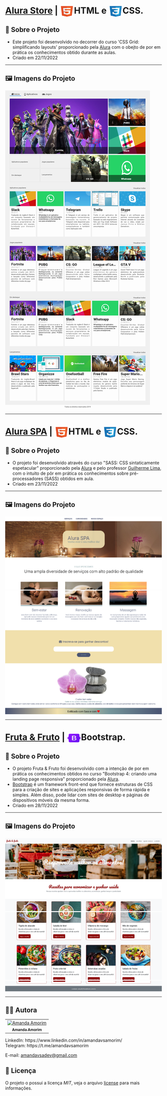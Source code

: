 # [Alura Store](https://amandavsadev.github.io/alura-store/) | <img align="center" alt="Amanda-HTML" height="35" width="45" src="https://raw.githubusercontent.com/devicons/devicon/master/icons/html5/html5-original.svg">HTML e <img align="center" alt="Amanda-CSS" height="35" width="45" src="https://raw.githubusercontent.com/devicons/devicon/master/icons/css3/css3-original.svg">CSS.

## :page_facing_up: Sobre o Projeto
- Este projeto foi desenvolvido no decorrer do curso 'CSS Grid: simplificando layouts' proporcionado pela [Alura](https://github.com/alura-cursos) com o obejto de por em prática os conhecimentos obtido durante as aulas.
- Criado em 22/11/2022
---
## :framed_picture: Imagens do Projeto

![imagem-projeto-final](alura-store/prototipo.jpg)

---
# [Alura SPA](https://amandavsadev.github.io/alura-spa/) | <img align="center" alt="Amanda-HTML" height="35" width="45" src="https://raw.githubusercontent.com/devicons/devicon/master/icons/html5/html5-original.svg">HTML e <img align="center" alt="Amanda-CSS" height="35" width="45" src="https://raw.githubusercontent.com/devicons/devicon/master/icons/css3/css3-original.svg">CSS.

## :page_facing_up: Sobre o Projeto
- O projeto foi desenvolvido através do curso "SASS: CSS sintaticamente espetacular" proporcionado pela [Alura](https://github.com/alura-cursos) e pelo professor [Guilherme Lima](https://github.com/guilhermeonrails), com o intuito de pôr em prática os conhecimentos sobre pré-processadores (SASS) obtidos em aula.
- Criado em 23/11/2022
---
## :framed_picture: Imagens do Projeto

![imagem-projeto-final](alura-spa/img1.png)
![imagem-projeto-final](alura-spa/img2.png)
![imagem-projeto-final](alura-spa/img3.png)

---
# [Fruta & Fruto](https://amandavsadev.github.io/fruta-e-fruto/) | <img align="center" alt="Amanda-HTML" height="35" width="45" src="https://raw.githubusercontent.com/devicons/devicon/master/icons/bootstrap/bootstrap-original.svg">Bootstrap.

## :page_facing_up: Sobre o Projeto
- O projeto Fruta & Fruto foi desenvolvido com a intenção de por em prática os conhecimentos obtidos no curso "Bootstrap 4: criando uma landing page responsiva" proporcionado pela [Alura](https://github.com/alura-cursos).
- [Bootstrap](https://getbootstrap.com/) é um framework front-end que fornece estruturas de CSS para a criação de sites e aplicações responsivas de forma rápida e simples. Além disso, pode lidar com sites de desktop e páginas de dispositivos móveis da mesma forma.
- Criado em 28/11/2022
---
## :framed_picture: Imagens do Projeto

![imagem-projeto-final](fruta-e-fruto/img-1.png)
![imagem-projeto-final](fruta-e-fruto/img-2.png)
![imagem-projeto-final](fruta-e-fruto/img-3.png)

---

## :woman_technologist:  Autora

<table class="author">
  <tr>
    <td align="center">
      <a href="https://github.com/amandavsadev">
        <img src="https://avatars.githubusercontent.com/u/104646886?v=4" 
        width="100px;" alt="Amanda Amorim"/>
        <br/>
        <sub>
          <b>Amanda Amorim</b>
        </sub>
      </a>
    </td>
  </tr>
</table>   
   LinkedIn: https://www.linkedin.com/in/amandavsamorim/ <br>
   Telegram: https://t.me/amandavsamorim
   
   E-mail: amandavsadev@gmail.com
   
  ## 📝 Licença
  
   O projeto o possui a licença _MIT_, veja o arquivo [license](LICENSE.txt) para mais informações.

